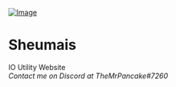 [![Image](https://sheumais.github.io/style/tw4.png)](https://sheumais.github.io)

# Sheumais
IO Utility Website  
_Contact me on Discord at TheMrPancake#7260_
